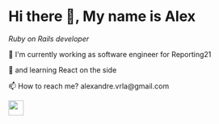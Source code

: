 # Hi there 👋, My name is Alex

<em>Ruby on Rails developer</em>

<p>🔭 I'm currently working as software engineer for Reporting21</p>
<p>🌱 and learning React on the side</p>
<p>📫 How to reach me? alexandre.vrla@gmail.com</p>


<a href="https://www.linkedin.com/in/alexandre-vrla/"><img src="https://img.shields.io/badge/linkedin-%230077B5.svg?style=for-the-badge&logo=linkedin&logoColor=white" style="margin-bottom: 4px;" height="30px" target="_blank"></a>
</p>
